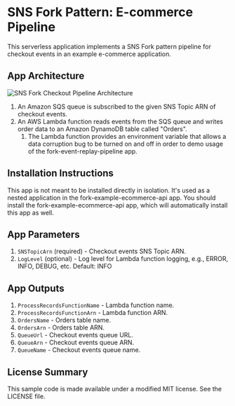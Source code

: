 # SNS Fork Pattern: E-commerce Pipeline

This serverless application implements a SNS Fork pattern pipeline for checkout events in an example e-commerce application.

## App Architecture

![SNS Fork Checkout Pipeline Architecture](https://github.com/aws-samples/aws-serverless-sns-fork-pattern/raw/master/examples/ecommerce-app/checkout-pipeline/images/checkout-pipeline-architecture.png)

1. An Amazon SQS queue is subscribed to the given SNS Topic ARN of checkout events.
1. An AWS Lambda function reads events from the SQS queue and writes order data to an Amazon DynamoDB table called "Orders".
    1. The Lambda function provides an environment variable that allows a data corruption bug to be turned on and off in order to demo usage of the fork-event-replay-pipeline app.

## Installation Instructions

This app is not meant to be installed directly in isolation. It's used as a nested application in the fork-example-ecommerce-api app. You should install the fork-example-ecommerce-api app, which will automatically install this app as well.

## App Parameters

1. `SNSTopicArn` (required) - Checkout events SNS Topic ARN.
1. `LogLevel` (optional) - Log level for Lambda function logging, e.g., ERROR, INFO, DEBUG, etc. Default: INFO

## App Outputs

1. `ProcessRecordsFunctionName` - Lambda function name.
1. `ProcessRecordsFunctionArn` - Lambda function ARN.
1. `OrdersName` - Orders table name.
1. `OrdersArn` - Orders table ARN.
1. `QueueUrl` - Checkout events queue URL.
1. `QueueArn` - Checkout events queue ARN.
1. `QueueName` - Checkout events queue name.

## License Summary

This sample code is made available under a modified MIT license. See the LICENSE file.